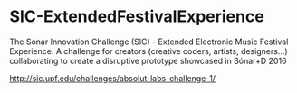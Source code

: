 # SIC-ExtendedFestivalExperience
The Sónar Innovation Challenge (SIC) - Extended Electronic Music Festival Experience. A challenge for creators (creative coders, artists, designers…) collaborating to create a disruptive prototype showcased in Sónar+D 2016

http://sic.upf.edu/challenges/absolut-labs-challenge-1/
